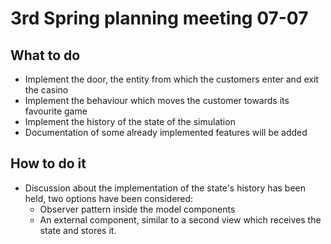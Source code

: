 # 3rd Spring planning meeting 07-07
## What to do
- Implement the door, the entity from which the customers enter and exit the casino
- Implement the behaviour which moves the customer towards its favourite game
- Implement the history of the state of the simulation
- Documentation of some already implemented features will be added

## How to do it
- Discussion about the implementation of the state's history has been held, two options have been considered:
    - Observer pattern inside the model components
    - An external component, similar to a second view which receives the state and stores it.